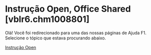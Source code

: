 
# Instrução Open, Office Shared [vblr6.chm1008801]

Olá! Você foi redirecionado para uma das nossas páginas de Ajuda F1. Selecione o tópico que estava procurando abaixo.

[Instrução Open](http://msdn.microsoft.com/library/359a24b9-6dbb-3648-0ce4-98ec38441ccf%28Office.15%29.aspx)
